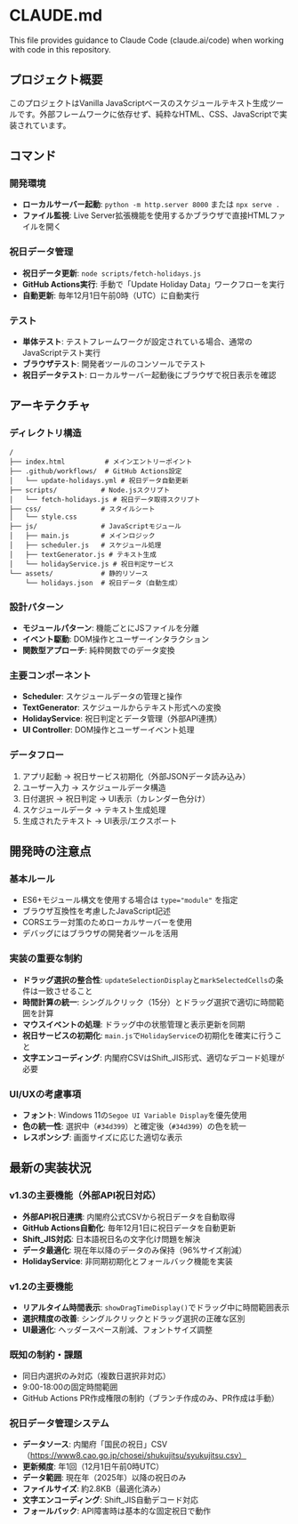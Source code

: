 # CLAUDE.md

This file provides guidance to Claude Code (claude.ai/code) when working with code in this repository.

## プロジェクト概要

このプロジェクトはVanilla JavaScriptベースのスケジュールテキスト生成ツールです。外部フレームワークに依存せず、純粋なHTML、CSS、JavaScriptで実装されています。

## コマンド

### 開発環境
- **ローカルサーバー起動**: `python -m http.server 8000` または `npx serve .`
- **ファイル監視**: Live Server拡張機能を使用するかブラウザで直接HTMLファイルを開く

### 祝日データ管理
- **祝日データ更新**: `node scripts/fetch-holidays.js`
- **GitHub Actions実行**: 手動で「Update Holiday Data」ワークフローを実行
- **自動更新**: 毎年12月1日午前0時（UTC）に自動実行

### テスト
- **単体テスト**: テストフレームワークが設定されている場合、通常のJavaScriptテスト実行
- **ブラウザテスト**: 開発者ツールのコンソールでテスト
- **祝日データテスト**: ローカルサーバー起動後にブラウザで祝日表示を確認

## アーキテクチャ

### ディレクトリ構造
```
/
├── index.html          # メインエントリーポイント
├── .github/workflows/  # GitHub Actions設定
│   └── update-holidays.yml # 祝日データ自動更新
├── scripts/           # Node.jsスクリプト
│   └── fetch-holidays.js # 祝日データ取得スクリプト
├── css/               # スタイルシート
│   └── style.css
├── js/                # JavaScriptモジュール
│   ├── main.js        # メインロジック
│   ├── scheduler.js   # スケジュール処理
│   ├── textGenerator.js # テキスト生成
│   └── holidayService.js # 祝日判定サービス
└── assets/            # 静的リソース
    └── holidays.json  # 祝日データ（自動生成）
```

### 設計パターン
- **モジュールパターン**: 機能ごとにJSファイルを分離
- **イベント駆動**: DOM操作とユーザーインタラクション
- **関数型アプローチ**: 純粋関数でのデータ変換

### 主要コンポーネント
- **Scheduler**: スケジュールデータの管理と操作
- **TextGenerator**: スケジュールからテキスト形式への変換
- **HolidayService**: 祝日判定とデータ管理（外部API連携）
- **UI Controller**: DOM操作とユーザーイベント処理

### データフロー
1. アプリ起動 → 祝日サービス初期化（外部JSONデータ読み込み）
2. ユーザー入力 → スケジュールデータ構造
3. 日付選択 → 祝日判定 → UI表示（カレンダー色分け）
4. スケジュールデータ → テキスト生成処理
5. 生成されたテキスト → UI表示/エクスポート

## 開発時の注意点

### 基本ルール
- ES6+モジュール構文を使用する場合は `type="module"` を指定
- ブラウザ互換性を考慮したJavaScript記述
- CORSエラー対策のためローカルサーバーを使用
- デバッグにはブラウザの開発者ツールを活用

### 実装の重要な制約
- **ドラッグ選択の整合性**: `updateSelectionDisplay`と`markSelectedCells`の条件は一致させること
- **時間計算の統一**: シングルクリック（15分）とドラッグ選択で適切に時間範囲を計算
- **マウスイベントの処理**: ドラッグ中の状態管理と表示更新を同期
- **祝日サービスの初期化**: `main.js`で`HolidayService`の初期化を確実に行うこと
- **文字エンコーディング**: 内閣府CSVはShift_JIS形式、適切なデコード処理が必要

### UI/UXの考慮事項
- **フォント**: Windows 11の`Segoe UI Variable Display`を優先使用
- **色の統一性**: 選択中（`#34d399`）と確定後（`#34d399`）の色を統一
- **レスポンシブ**: 画面サイズに応じた適切な表示

## 最新の実装状況

### v1.3の主要機能（外部API祝日対応）
- **外部API祝日連携**: 内閣府公式CSVから祝日データを自動取得
- **GitHub Actions自動化**: 毎年12月1日に祝日データを自動更新
- **Shift_JIS対応**: 日本語祝日名の文字化け問題を解決
- **データ最適化**: 現在年以降のデータのみ保持（96%サイズ削減）
- **HolidayService**: 非同期初期化とフォールバック機能を実装

### v1.2の主要機能
- **リアルタイム時間表示**: `showDragTimeDisplay()`でドラッグ中に時間範囲表示
- **選択精度の改善**: シングルクリックとドラッグ選択の正確な区別
- **UI最適化**: ヘッダースペース削減、フォントサイズ調整

### 既知の制約・課題
- 同日内選択のみ対応（複数日選択非対応）
- 9:00-18:00の固定時間範囲
- GitHub Actions PR作成権限の制約（ブランチ作成のみ、PR作成は手動）

### 祝日データ管理システム
- **データソース**: 内閣府「国民の祝日」CSV（https://www8.cao.go.jp/chosei/shukujitsu/syukujitsu.csv）
- **更新頻度**: 年1回（12月1日午前0時UTC）
- **データ範囲**: 現在年（2025年）以降の祝日のみ
- **ファイルサイズ**: 約2.8KB（最適化済み）
- **文字エンコーディング**: Shift_JIS自動デコード対応
- **フォールバック**: API障害時は基本的な固定祝日で動作